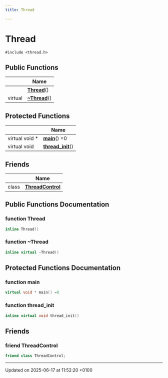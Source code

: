 ```yaml
---
title: Thread

---
```


# Thread






`#include <thread.h>`

## Public Functions

|                | Name           |
| -------------- | -------------- |
| | **[Thread](class_thread.md#function-thread)**() |
| virtual | **[~Thread](class_thread.md#function-~thread)**() |

## Protected Functions

|                | Name           |
| -------------- | -------------- |
| virtual void * | **[main](class_thread.md#function-main)**() =0 |
| virtual void | **[thread_init](class_thread.md#function-thread-init)**() |

## Friends

|                | Name           |
| -------------- | -------------- |
| class | **[ThreadControl](class_thread.md#friend-threadcontrol)**  |

## Public Functions Documentation

### function Thread

```cpp
inline Thread()
```


### function ~Thread

```cpp
inline virtual ~Thread()
```


## Protected Functions Documentation

### function main

```cpp
virtual void * main() =0
```


### function thread_init

```cpp
inline virtual void thread_init()
```


## Friends

### friend ThreadControl

```cpp
friend class ThreadControl;
```


-------------------------------

Updated on 2025-06-17 at 11:52:20 +0100